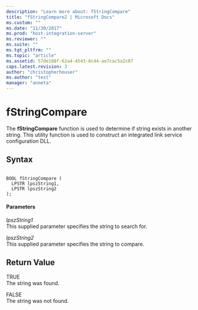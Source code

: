 ```yaml
---
description: "Learn more about: fStringCompare"
title: "fStringCompare2 | Microsoft Docs"
ms.custom: ""
ms.date: "11/30/2017"
ms.prod: "host-integration-server"
ms.reviewer: ""
ms.suite: ""
ms.tgt_pltfrm: ""
ms.topic: "article"
ms.assetid: 57de188f-62a4-4543-8c44-ae7cac5a2c07
caps.latest.revision: 3
author: "christopherhouser"
ms.author: "test"
manager: "anneta"
---
```

# fStringCompare
The **fStringCompare** function is used to determine if string exists in another string. This utility function is used to construct an integrated link service configuration DLL.  
  
## Syntax  
  
```  
  
BOOL fStringCompare (  
  LPSTR lpszString1,  
  LPSTR lpszString2  
);  
```  
  
#### Parameters  
 *lpszString1*  
 This supplied parameter specifies the string to search for.  
  
 *lpszString2*  
 This supplied parameter specifies the string to compare.  
  
## Return Value  
 TRUE  
 The string was found.  
  
 FALSE  
 The string was not found.

